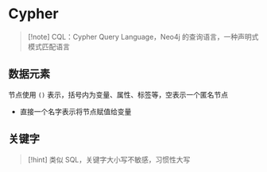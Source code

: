 
# Cypher

> [!note] CQL：Cypher Query Language，Neo4j 的查询语言，一种声明式模式匹配语言

## 数据元素

节点使用 `()` 表示，括号内为变量、属性、标签等，空表示一个匿名节点
- 直接一个名字表示将节点赋值给变量


## 关键字

> [!hint] 类似 SQL，关键字大小写不敏感，习惯性大写


